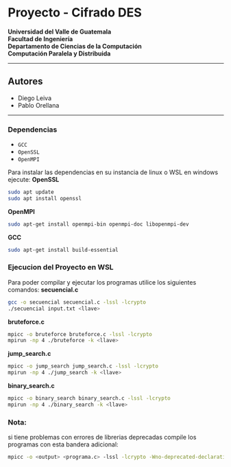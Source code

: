 # Proyecto - Cifrado DES
**Universidad del Valle de Guatemala**\
**Facultad de Ingeniería**\
**Departamento de Ciencias de la Computación**\
**Computación Paralela y Distribuida**

---

## Autores
- Diego Leiva
- Pablo Orellana

---
### Dependencias
- `GCC`
- `OpenSSL`
- `OpenMPI`

Para instalar las dependencias en su instancia de linux o WSL en windows ejecute:
**OpenSSL**
```bash
sudo apt update
sudo apt install openssl
```
**OpenMPI**
```bash
sudo apt-get install openmpi-bin openmpi-doc libopenmpi-dev 
```
**GCC**
```bash
sudo apt-get install build-essential
```

### Ejecucion del Proyecto en WSL
Para poder compilar y ejecutar los programas utilice los siguientes comandos:
**secuencial.c**
```bash
gcc -o secuencial secuencial.c -lssl -lcrypto
./secuencial input.txt <llave>
```
**bruteforce.c**
```bash
mpicc -o bruteforce bruteforce.c -lssl -lcrypto
mpirun -np 4 ./bruteforce -k <llave>
```

**jump_search.c**
```bash
mpicc -o jump_search jump_search.c -lssl -lcrypto
mpirun -np 4 ./jump_search -k <llave>
```

**binary_search.c**
```bash
mpicc -o binary_search binary_search.c -lssl -lcrypto
mpirun -np 4 ./binary_search -k <llave>
```

### Nota:
si tiene problemas con errores de librerias deprecadas compile los programas con esta bandera adicional:
```bash
mpicc -o <output> <programa.c> -lssl -lcrypto -Wno-deprecated-declarations
```
